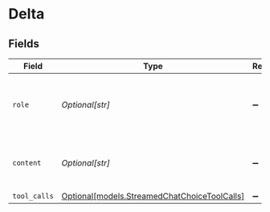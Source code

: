 # Delta


## Fields

| Field                                                                                    | Type                                                                                     | Required                                                                                 | Description                                                                              |
| ---------------------------------------------------------------------------------------- | ---------------------------------------------------------------------------------------- | ---------------------------------------------------------------------------------------- | ---------------------------------------------------------------------------------------- |
| `role`                                                                                   | *Optional[str]*                                                                          | :heavy_minus_sign:                                                                       | Role of the generated message author, in this case `assistant`.                          |
| `content`                                                                                | *Optional[str]*                                                                          | :heavy_minus_sign:                                                                       | The contents of the assistant message.                                                   |
| `tool_calls`                                                                             | [Optional[models.StreamedChatChoiceToolCalls]](../models/streamedchatchoicetoolcalls.md) | :heavy_minus_sign:                                                                       | N/A                                                                                      |